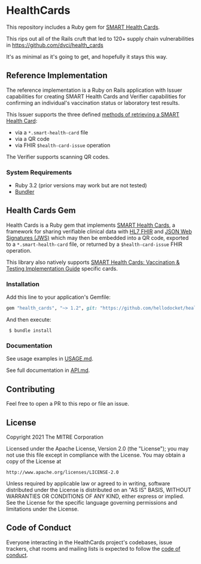# HealthCards

This repository includes a Ruby gem for [SMART Health Cards](https://smarthealth.cards/).

This rips out all of the Rails cruft that led to 120+ supply chain vulnerabilities in https://github.com/dvci/health_cards

It's as minimal as it's going to get, and hopefully it stays this way.

## Reference Implementation

The reference implementation is a Ruby on Rails application with Issuer capabilities for creating SMART Health Cards and Verifier capabilities for confirming an individual's vaccination status or laboratory test results.

This Issuer supports the three defined [methods of retrieving a SMART Health Card](https://spec.smarthealth.cards/#user-retrieves-health-cards):

* via a `*.smart-health-card` file
* via a QR code
* via FHIR `$health-card-issue` operation

The Verifier supports scanning QR codes.

### System Requirements
 - Ruby 3.2 (prior versions may work but are not tested)
 - [Bundler](https://bundler.io)

## Health Cards Gem

Health Cards is a Ruby gem that implements [SMART Health Cards](https://smarthealth.cards), a framework for sharing verifiable clinical data with [HL7 FHIR](https://hl7.org/FHIR/) and [JSON Web Signatures (JWS)](https://datatracker.ietf.org/doc/html/rfc7515) which may then be embedded into a QR code, exported to a `*.smart-health-card` file, or returned by a `$health-card-issue` FHIR operation.

This library also natively supports [SMART Health Cards: Vaccination & Testing Implementation Guide](https://vci.org/ig/vaccination-and-testing) specific cards.

### Installation

Add this line to your application's Gemfile:

```ruby
gem "health_cards", "~> 1.2", git: "https://github.com/hellodocket/health_cards", branch: "feature/lib-only-openssl-3"
```

And then execute:

```
 $ bundle install
```

### Documentation

See usage examples in [USAGE.md](https://github.com/dvci/health_cards/blob/main/lib/USAGE.md). 

See full documentation in [API.md](https://github.com/dvci/health_cards/blob/main/lib/API.md).

## Contributing

Feel free to open a PR to this repo or file an issue.

## License

Copyright 2021 The MITRE Corporation

Licensed under the Apache License, Version 2.0 (the "License"); you may not use this file except in compliance with the License. You may obtain a copy of the License at
```
http://www.apache.org/licenses/LICENSE-2.0
```
Unless required by applicable law or agreed to in writing, software distributed under the License is distributed on an "AS IS" BASIS, WITHOUT WARRANTIES OR CONDITIONS OF ANY KIND, either express or implied. See the License for the specific language governing permissions and limitations under the License.

## Code of Conduct

Everyone interacting in the HealthCards project's codebases, issue trackers, chat rooms and mailing lists is expected to follow the [code of conduct](https://github.com/dvci/health_cards/blob/main/CODE_OF_CONDUCT.md).
